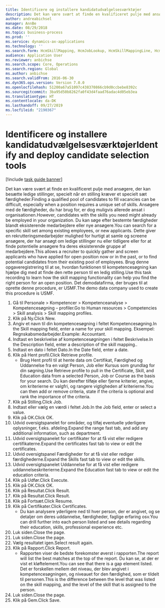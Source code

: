 ```yaml
---
title: Identificere og installere kandidatudvælgelsesværktøjer
description: Det kan være svært at finde en kvalificeret pulje med ansøgere, der kan besætte ledige stillinger, specielt når en stilling kræver et specielt sæt færdigheder.
author: andreabichsel
manager: AnnBe
ms.date: 08/29/2018
ms.topic: business-process
ms.prod: ''
ms.service: dynamics-ax-applications
ms.technology: ''
ms.search.form: HcmSkillMapping, HcmJobLookup, HcmSkillMappingLine, HcmPersonCertificate, CCHTMLPrintPreview
audience: Application User
ms.reviewer: anbichse
ms.search.scope: Core, Operations
ms.search.region: Global
ms.author: anbichse
ms.search.validFrom: 2016-06-30
ms.dyn365.ops.version: Version 7.0.0
ms.openlocfilehash: 51200a67a51097c438370866cb9d0ccbebe8392c
ms.sourcegitcommit: 3ba95d50b8262fa0f43d4faad76adac4d05eb3ea
ms.translationtype: HT
ms.contentlocale: da-DK
ms.lasthandoff: 09/27/2019
ms.locfileid: "2190367"
---
```

# <a name="identify-and-deploy-candidate-selection-tools"></a><span data-ttu-id="bbdf3-103">Identificere og installere kandidatudvælgelsesværktøjer</span><span class="sxs-lookup"><span data-stu-id="bbdf3-103">Identify and deploy candidate selection tools</span></span>

[!include [task guide banner](../../includes/task-guide-banner.md)]

<span data-ttu-id="bbdf3-104">Det kan være svært at finde en kvalificeret pulje med ansøgere, der kan besætte ledige stillinger, specielt når en stilling kræver et specielt sæt færdigheder.</span><span class="sxs-lookup"><span data-stu-id="bbdf3-104">Finding a qualified pool of candidates to fill vacancies can be difficult, especially when a position requires a unique set of skills.</span></span>  <span data-ttu-id="bbdf3-105">Ansøgere med de færdigheder, du har brug for, er dog muligvis allerede ansat i organisationen.</span><span class="sxs-lookup"><span data-stu-id="bbdf3-105">However, candidates with the skills you need might already be employed in your organization.</span></span> <span data-ttu-id="bbdf3-106">Du kan søge efter bestemte færdigheder blandt eksisterende medarbejdere eller nye ansøgere.</span><span class="sxs-lookup"><span data-stu-id="bbdf3-106">You can search for a specific skill set among existing employees, or new applicants.</span></span> <span data-ttu-id="bbdf3-107">Dette giver en rekrutteringsmedarbejder mulighed for hurtigt at samle og screene ansøgere, der har ansøgt om ledige stillinger nu eller tidligere eller for at finde potentielle ansøgere fra deres eksisterende gruppe af medarbejdere.</span><span class="sxs-lookup"><span data-stu-id="bbdf3-107">This allows a recruiter to quickly gather and screen applicants who have applied for open position now or in the past, or to find potential candidates from their existing pool of employees.</span></span> <span data-ttu-id="bbdf3-108">Brug denne opgaveregistrering til at se, hvordan funktionen til kompetencesøgning kan hjælpe dig med at finde den rette person til en ledig stilling.</span><span class="sxs-lookup"><span data-stu-id="bbdf3-108">Use this task recording to learn how the skill mapping functionality can help you find the right person for an open position.</span></span> <span data-ttu-id="bbdf3-109">Det demodatafirma, der bruges til at oprette denne procedure, er USMF.</span><span class="sxs-lookup"><span data-stu-id="bbdf3-109">The demo data company used to create this procedure is USMF.</span></span>

1. <span data-ttu-id="bbdf3-110">Gå til Personale > Kompetencer > Kompetenceanalyse > Kompetencesøgning – profiler.</span><span class="sxs-lookup"><span data-stu-id="bbdf3-110">Go to Human resources > Competencies > Skill analysis > Skill mapping profiles.</span></span>
2. <span data-ttu-id="bbdf3-111">Klik på Ny.</span><span class="sxs-lookup"><span data-stu-id="bbdf3-111">Click New.</span></span>
3. <span data-ttu-id="bbdf3-112">Angiv et navn til din kompetencesøgning i feltet Kompetencesøgning.</span><span class="sxs-lookup"><span data-stu-id="bbdf3-112">In the Skill mapping field, enter a name for your skill mapping.</span></span>  <span data-ttu-id="bbdf3-113">Eksempel: Regnskabsmedarbejder.</span><span class="sxs-lookup"><span data-stu-id="bbdf3-113">Example: Accountant.</span></span>
4. <span data-ttu-id="bbdf3-114">Indtast en beskrivelse af kompetencesøgningen i feltet Beskrivelse.</span><span class="sxs-lookup"><span data-stu-id="bbdf3-114">In the Description field, enter a description of the skill mapping..</span></span>
5. <span data-ttu-id="bbdf3-115">Indtast en dato i feltet Dato.</span><span class="sxs-lookup"><span data-stu-id="bbdf3-115">In the Date field, enter a date.</span></span>
6. <span data-ttu-id="bbdf3-116">Klik på Hent profil.</span><span class="sxs-lookup"><span data-stu-id="bbdf3-116">Click Retrieve profile.</span></span>
    * <span data-ttu-id="bbdf3-117">Brug Hent profil til at hente data om Certifikat, Færdighed og Uddannelse fra en valgt Person, Job eller Kursus som grundlag for din søgning.</span><span class="sxs-lookup"><span data-stu-id="bbdf3-117">Use Retrieve profile to pull in the Certificate, Skill, and Education data from a selected Person, Job or Course as the basis for your search.</span></span>   <span data-ttu-id="bbdf3-118">Du kan derefter tilføje eller fjerne kriterier, angive, om kriterierne er valgfri, og rangere vigtigheden af kriterierne.</span><span class="sxs-lookup"><span data-stu-id="bbdf3-118">You can then add or remove criteria, state if the criteria is optional and rank the importance of the criteria.</span></span>  
7. <span data-ttu-id="bbdf3-119">Klik på Stilling.</span><span class="sxs-lookup"><span data-stu-id="bbdf3-119">Click Job.</span></span>
8. <span data-ttu-id="bbdf3-120">Indtast eller vælg en værdi i feltet Job.</span><span class="sxs-lookup"><span data-stu-id="bbdf3-120">In the Job field, enter or select a value.</span></span>
9. <span data-ttu-id="bbdf3-121">Klik på OK.</span><span class="sxs-lookup"><span data-stu-id="bbdf3-121">Click OK.</span></span>
10. <span data-ttu-id="bbdf3-122">Udvid oversigtspanelet for områder, og tilføj eventuelle yderligere oplysninger, f.eks. afdeling.</span><span class="sxs-lookup"><span data-stu-id="bbdf3-122">Expand the range fast tab, and add any additional information, such as department.</span></span>
11. <span data-ttu-id="bbdf3-123">Udvid oversigtspanelet for certifikater for at få vist eller redigere certifikaterne.</span><span class="sxs-lookup"><span data-stu-id="bbdf3-123">Expand the certificates fast tab to view or edit the certificates.</span></span>
12. <span data-ttu-id="bbdf3-124">Udvid oversigtspanel Færdigheder for at få vist eller rediger færdighederne.</span><span class="sxs-lookup"><span data-stu-id="bbdf3-124">Expand the Skills fast tab to view or edit the skills.</span></span>
13. <span data-ttu-id="bbdf3-125">Udvid oversigtspanelet Uddannelse for at få vist eller redigere uddannelseskriterierne.</span><span class="sxs-lookup"><span data-stu-id="bbdf3-125">Expand the Education fast tab to view or edit the education criteria.</span></span>
14. <span data-ttu-id="bbdf3-126">Klik på Udfør.</span><span class="sxs-lookup"><span data-stu-id="bbdf3-126">Click Execute.</span></span>
15. <span data-ttu-id="bbdf3-127">Klik på OK.</span><span class="sxs-lookup"><span data-stu-id="bbdf3-127">Click OK.</span></span>
16. <span data-ttu-id="bbdf3-128">Klik på Resultat.</span><span class="sxs-lookup"><span data-stu-id="bbdf3-128">Click Result.</span></span>
17. <span data-ttu-id="bbdf3-129">Klik på Resultat.</span><span class="sxs-lookup"><span data-stu-id="bbdf3-129">Click Result.</span></span>
18. <span data-ttu-id="bbdf3-130">Klik på Fortsæt.</span><span class="sxs-lookup"><span data-stu-id="bbdf3-130">Click Resume.</span></span>
19. <span data-ttu-id="bbdf3-131">Klik på Certifikater.</span><span class="sxs-lookup"><span data-stu-id="bbdf3-131">Click Certificates.</span></span>
    * <span data-ttu-id="bbdf3-132">Du kan analysere yderligere ned til hver person, der er angivet, og se detaljer om deres uddannelse, færdigheder, faglige erfaring osv.</span><span class="sxs-lookup"><span data-stu-id="bbdf3-132">You can drill further into each person listed and see details regarding their education, skills, professional experience etc.</span></span>  
20. <span data-ttu-id="bbdf3-133">Luk siden.</span><span class="sxs-lookup"><span data-stu-id="bbdf3-133">Close the page.</span></span>
21. <span data-ttu-id="bbdf3-134">Luk siden.</span><span class="sxs-lookup"><span data-stu-id="bbdf3-134">Close the page.</span></span>
22. <span data-ttu-id="bbdf3-135">Vælg resultatet igen.</span><span class="sxs-lookup"><span data-stu-id="bbdf3-135">Select result again.</span></span>
23. <span data-ttu-id="bbdf3-136">Klik på Rapport.</span><span class="sxs-lookup"><span data-stu-id="bbdf3-136">Click Report.</span></span>
    * <span data-ttu-id="bbdf3-137">Rapporten viser de bedste forekomster øverst i rapporten.</span><span class="sxs-lookup"><span data-stu-id="bbdf3-137">The report will list the best matches at the top of the report.</span></span>  <span data-ttu-id="bbdf3-138">Du kan se, at der er vist et kløftelement.</span><span class="sxs-lookup"><span data-stu-id="bbdf3-138">You can see that there is a gap element listed.</span></span>  <span data-ttu-id="bbdf3-139">Det er forskellen mellem det niveau, der blev angivet i kompetencesøgningen, og niveauet for den færdighed, som er tildelt til personen.</span><span class="sxs-lookup"><span data-stu-id="bbdf3-139">This is the difference between the level that was listed on the skill mapping, and the level of the skill that is assigned to the person.</span></span>  
24. <span data-ttu-id="bbdf3-140">Luk siden.</span><span class="sxs-lookup"><span data-stu-id="bbdf3-140">Close the page.</span></span>
25. <span data-ttu-id="bbdf3-141">Klik på Gem.</span><span class="sxs-lookup"><span data-stu-id="bbdf3-141">Click Save.</span></span>

